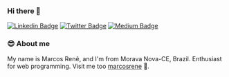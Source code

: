 ### Hi there 👋

[![Linkedin Badge](https://img.shields.io/badge/-LinkedIn-blue?style=flat-square&logo=Linkedin&logoColor=white&link=https://www.linkedin.com/in/marcosrene/)](https://www.linkedin.com/in/marcosrene/)
[![Twitter Badge](https://img.shields.io/badge/-Twitter-1ca0f1?style=flat-square&labelColor=1ca0f1&logo=twitter&logoColor=white&link=https://twitter.com/mourarcm)](https://twitter.com/mourarcm)
[![Medium Badge](https://img.shields.io/badge/-Medium-292929?style=flat-square&labelColor=292929&logo=medium&logoColor=white&link=https://twitter.com/@MarcosRene)](https://twitter.com/@MarcosRene)

### 😎️ About me
My name is Marcos Renê, and I'm from Morava Nova-CE, Brazil. Enthusiast for web programming.
Visit me too [marcosrene](https://marcosrene.github.io) 🤪️.




<!--
**MarcosRene/MarcosRene** is a ✨ _special_ ✨ repository because its `README.md` (this file) appears on your GitHub profile.

Here are some ideas to get you started:

- 🔭 I’m currently working on ...
- 🌱 I’m currently learning ...
- 👯 I’m looking to collaborate on ...
- 🤔 I’m looking for help with ...
- 💬 Ask me about ...
- 📫 How to reach me: ...
- 😄 Pronouns: ...
- ⚡ Fun fact: ...
-->
